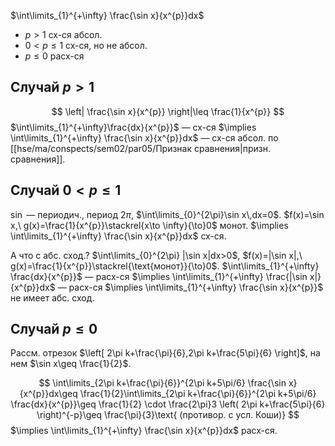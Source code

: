 $\int\limits_{1}^{+\infty} \frac{\sin x}{x^{p}}dx$ 
* $p>1$ сх-ся абсол.
* $0<p\leq 1$ сх-ся, но не абсол.
* $p\leq 0$ расх-ся

## Случай $p>1$

$$
\left| \frac{\sin x}{x^{p}} \right|\leq \frac{1}{x^{p}} 
$$
$\int\limits_{1}^{+\infty}\frac{dx}{x^{p}}$ — сх-ся $\implies \int\limits_{1}^{+\infty} \frac{\sin x}{x^{p}}dx$ — сх-ся абсол. по [[hse/ma/conspects/sem02/par05/Признак сравнения|призн. сравнения]].

## Случай $0<p\leq 1$

$\sin$ — периодич., период $2\pi$, $\int\limits_{0}^{2\pi}\sin x\,dx=0$.
$f(x)=\sin x,\ g(x)=\frac{1}{x^{p}}\stackrel{x\to \infty}{\to}0$ монот. $\implies \int\limits_{1}^{+\infty} \frac{\sin x}{x^{p}}dx$ сх-ся.

А что с абс. сход.? $\int\limits_{0}^{2\pi} |\sin x|dx>0$, $f(x)=|\sin x|,\ g(x)=\frac{1}{x^{p}}\stackrel{\text{монот}}{\to}0$. 
$\int\limits_{1}^{+\infty} \frac{dx}{x^{p}}$ — расх-ся $\implies \int\limits_{1}^{+\infty} \frac{|\sin x|}{x^{p}}dx$ — расх-ся $\implies \int\limits_{1}^{+\infty} \frac{\sin x}{x^{p}}$ не имеет абс. сход.
## Случай $p\leq 0$

Рассм. отрезок $\left[ 2\pi k+\frac{\pi}{6},2\pi k+\frac{5\pi}{6} \right]$, на нем $\sin x\geq \frac{1}{2}$.

$$
\int\limits_{2\pi k+\frac{\pi}{6}}^{2\pi k+5\pi/6} \frac{\sin x}{x^{p}}dx\geq \frac{1}{2}\int\limits_{2\pi k+\frac{\pi}{6}}^{2\pi k+5\pi/6} \frac{dx}{x^{p}}\geq \frac{1}{2} \cdot \frac{2\pi}3 \left( 2\pi k+\frac{5\pi}{6} \right)^{-p}\geq \frac{\pi}{3}\text{ (противор. с усл. Коши)}
$$
$\implies \int\limits_{1}^{+\infty} \frac{\sin x}{x^{p}}dx$ расх-ся.